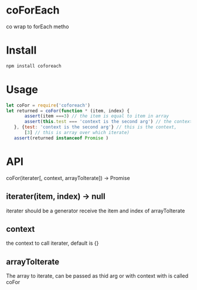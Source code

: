 # coForEach 

co wrap to forEach metho

# Install

```bash
npm install coforeach
```

# Usage
 
 ```js
let coFor = require('coforeach')
let returned = coFor(function * (item, index) {
        assert(item ===3) // the item is equal to item in array
        assert(this.test === 'context is the second arg') // the context is the passed as second arg to coForEach
    }, {test: 'context is the second arg'} // this is the context,
        [3] // this is array over which iterate)
    assert(returned instanceof Promise )
 ```

# API
 
 coFor(iterater[, context, arrayToIterate]) -> Promise

## iterater(item, index) -> null
 
 iterater should be a generator receive the item and index of arrayToIterate  

## context 
 
 the context to call  iterater, default is {}

## arrayToIterate 
 
 The array to iterate, can be passed as thid arg or with context with is called coFor
 

